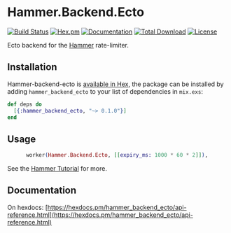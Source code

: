# Hammer.Backend.Ecto

[![Build Status](https://github.com/ExHammer/hammer-backend-ecto/actions/workflows/ci.yml/badge.svg)](https://github.com/ExHammer/hammer-backend-ecto/actions/workflows/ci.yml) [![Hex.pm](https://img.shields.io/hexpm/v/hammer_backend_ecto.svg)](https://hex.pm/packages/hammer_backend_ecto) [![Documentation](https://img.shields.io/badge/documentation-gray)](https://hexdocs.pm/hammer_backend_ecto)
[![Total Download](https://img.shields.io/hexpm/dt/hammer_backend_ecto.svg)](https://hex.pm/packages/hammer_backend_ecto)
[![License](https://img.shields.io/hexpm/l/hammer_backend_ecto.svg)](https://github.com/ExHammer/hammer-backend-ecto/blob/master/LICENSE.md)

Ecto backend for the [Hammer](https://github.com/ExHammer/hammer) rate-limiter.

## Installation

Hammer-backend-ecto
is [available in Hex](https://hex.pm/packages/hammer_backend_ecto), the package
can be installed by adding `hammer_backend_ecto` to your list of dependencies in `mix.exs`:

```elixir
def deps do
  [{:hammer_backend_ecto, "~> 0.1.0"}]
end
```

## Usage

```elixir
      worker(Hammer.Backend.Ecto, [[expiry_ms: 1000 * 60 * 2]]),
```

See the [Hammer Tutorial](https://hexdocs.pm/hammer/tutorial.html#content) for more.

## Documentation

On hexdocs: [https://hexdocs.pm/hammer_backend_ecto/api-reference.html](https://hexdocs.pm/hammer_backend_ecto/api-reference.html)
